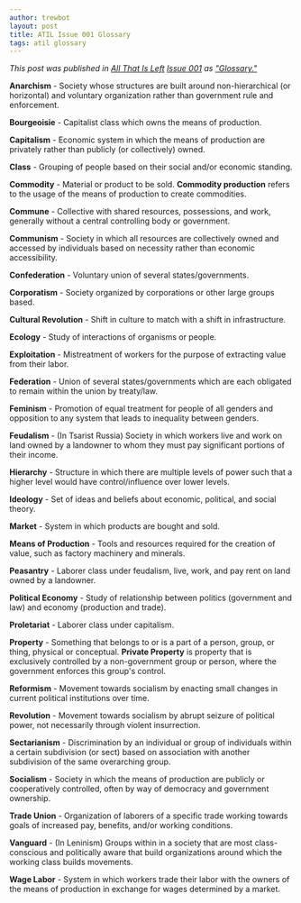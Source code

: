 ```yaml
---
author: trewbot
layout: post
title: ATIL Issue 001 Glossary
tags: atil glossary
---
```


*This post was published in [All That Is Left](https://atil.xyz)
[Issue 001](https://atil.xyz/issue/001) as
["Glossary."](https://atil.xyz/issue/001.pdf)*

**Anarchism** - Society whose structures are built around non-hierarchical (or
horizontal) and voluntary organization rather than government rule and
enforcement.

**Bourgeoisie** - Capitalist class which owns the means of production.

**Capitalism** - Economic system in which the means of production are privately
rather than publicly (or collectively) owned.

**Class** - Grouping of people based on their social and/or economic standing.

**Commodity** - Material or product to be sold. **Commodity production** refers
to the usage of the means of production to create commodities.

**Commune** - Collective with shared resources, possessions, and work, generally
without a central controlling body or government.

**Communism** - Society in which all resources are collectively owned and
accessed by individuals based on necessity rather than economic accessibility.

**Confederation** - Voluntary union of several states/governments.

**Corporatism** - Society organized by corporations or other large groups based.

**Cultural Revolution** - Shift in culture to match with a shift in
infrastructure.

**Ecology** - Study of interactions of organisms or people.

**Exploitation** - Mistreatment of workers for the purpose of extracting value
from their labor.

**Federation** - Union of several states/governments which are each obligated to
remain within the union by treaty/law.

**Feminism** - Promotion of equal treatment for people of all genders and
opposition to any system that leads to inequality between genders.

**Feudalism** - (In Tsarist Russia) Society in which workers live and work on
land owned by a landowner to whom they must pay significant portions of their
income.

**Hierarchy** - Structure in which there are multiple levels of power such that
a higher level would  have control/influence over lower levels.

**Ideology** - Set of ideas and beliefs about economic, political, and social
theory.

**Market** - System in which products are bought and sold.

**Means of Production** - Tools and resources required for the creation of
value, such as factory machinery and minerals.

**Peasantry** - Laborer class under feudalism, live, work, and pay rent on land
owned by a landowner.

**Political Economy** - Study of relationship between politics (government and
law) and economy (production and trade).

**Proletariat** - Laborer class under capitalism.

**Property** - Something that belongs to or is a part of a person, group, or
thing, physical or conceptual. **Private Property** is property that is
exclusively controlled by a non-government group or person, where the government
enforces this group's control.

**Reformism** - Movement towards socialism by enacting small changes in current
political institutions over time.

**Revolution** - Movement towards socialism by abrupt seizure of political
power, not necessarily through violent insurrection.

**Sectarianism** - Discrimination by an individual or group of individuals
within a certain subdivision (or sect) based on association with another
subdivision of the same overarching group.

**Socialism** - Society in which the means of production are publicly or
cooperatively controlled, often by way of democracy and government ownership.

**Trade Union** - Organization of laborers of a specific trade working towards
goals of increased pay, benefits, and/or working conditions.

**Vanguard** - (In Leninism) Groups within in a society that are most
class-conscious and politically aware that build organizations around which the
working class builds movements.

**Wage Labor** - System in which workers trade their labor with the owners of
the means of production in exchange for wages determined by a market.
